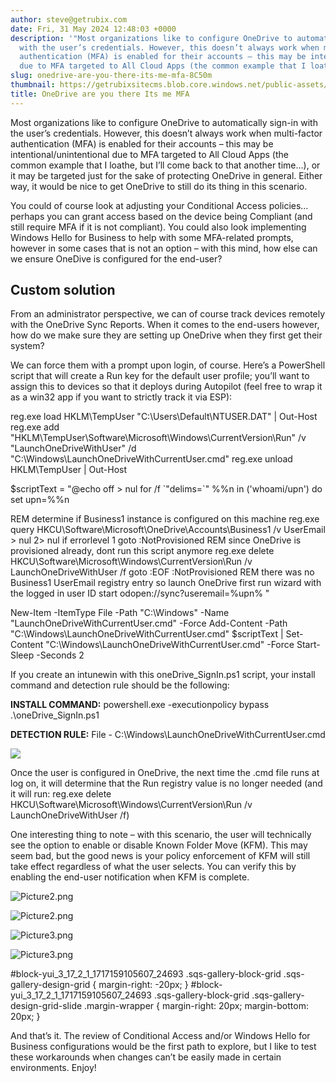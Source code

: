 ```yaml
---
author: steve@getrubix.com
date: Fri, 31 May 2024 12:48:03 +0000
description: '"Most organizations like to configure OneDrive to automatically sign-in
  with the user’s credentials. However, this doesn’t always work when multi-factor
  authentication (MFA) is enabled for their accounts – this may be intentional/unintentional
  due to MFA targeted to All Cloud Apps (the common example that I loathe, but I’ll"'
slug: onedrive-are-you-there-its-me-mfa-8C50m
thumbnail: https://getrubixsitecms.blob.core.windows.net/public-assets/content/v1/logo512.png
title: OneDrive are you there Its me MFA
---
```


Most organizations like to configure OneDrive to automatically sign-in with the user’s credentials. However, this doesn’t always work when multi-factor authentication (MFA) is enabled for their accounts – this may be intentional/unintentional due to MFA targeted to All Cloud Apps (the common example that I loathe, but I’ll come back to that another time…), or it may be targeted just for the sake of protecting OneDrive in general. Either way, it would be nice to get OneDrive to still do its thing in this scenario.

You could of course look at adjusting your Conditional Access policies… perhaps you can grant access based on the device being Compliant (and still require MFA if it is not compliant). You could also look implementing Windows Hello for Business to help with some MFA-related prompts, however in some cases that is not an option – with this mind, how else can we ensure OneDive is configured for the end-user?

Custom solution
---------------

From an administrator perspective, we can of course track devices remotely with the OneDrive Sync Reports. When it comes to the end-users however, how do we make sure they are setting up OneDrive when they first get their system?

We can force them with a prompt upon login, of course. Here’s a PowerShell script that will create a Run key for the default user profile; you’ll want to assign this to devices so that it deploys during Autopilot (feel free to wrap it as a win32 app if you want to strictly track it via ESP):

reg.exe load HKLM\\TempUser "C:\\Users\\Default\\NTUSER.DAT" | Out-Host
reg.exe add "HKLM\\TempUser\\Software\\Microsoft\\Windows\\CurrentVersion\\Run" /v "LaunchOneDriveWithUser" /d "C:\\Windows\\LaunchOneDriveWithCurrentUser.cmd"
reg.exe unload HKLM\\TempUser | Out-Host

$scriptText = "@echo off > nul
for /f \`"delims=\`" %%n in ('whoami/upn') do set upn=%%n

REM determine if Business1 instance is configured on this machine
reg.exe query HKCU\\Software\\Microsoft\\OneDrive\\Accounts\\Business1 /v UserEmail > nul 2> nul
if errorlevel 1 goto :NotProvisioned
REM since OneDrive is provisioned already, dont run this script anymore
reg.exe delete HKCU\\Software\\Microsoft\\Windows\\CurrentVersion\\Run /v LaunchOneDriveWithUser /f
goto :EOF
:NotProvisioned
REM there was no Business1 UserEmail registry entry so launch OneDrive first run wizard with the logged in user ID
start odopen://sync?useremail=%upn%
"

New-Item -ItemType File -Path "C:\\Windows" -Name "LaunchOneDriveWithCurrentUser.cmd" -Force
Add-Content -Path "C:\\Windows\\LaunchOneDriveWithCurrentUser.cmd" $scriptText | Set-Content "C:\\Windows\\LaunchOneDriveWithCurrentUser.cmd" -Force
Start-Sleep -Seconds 2

If you create an intunewin with this oneDrive\_SignIn.ps1 script, your install command and detection rule should be the following:  
  
**INSTALL COMMAND:** powershell.exe -executionpolicy bypass .\\oneDrive\_SignIn.ps1

**DETECTION RULE:** File - C:\\Windows\\LaunchOneDriveWithCurrentUser.cmd

![](https://getrubixsitecms.blob.core.windows.net/public-assets/content/v1/5dd365a31aa1fd743bc30b8e/af6bdf3f-260c-48ab-95e2-c1b8c5875ebb/Picture1.png)

Once the user is configured in OneDrive, the next time the .cmd file runs at log on, it will determine that the Run registry value is no longer needed (and it will run: reg.exe delete HKCU\\Software\\Microsoft\\Windows\\CurrentVersion\\Run /v LaunchOneDriveWithUser /f)

One interesting thing to note – with this scenario, the user will technically see the option to enable or disable Known Folder Move (KFM). This may seem bad, but the good news is your policy enforcement of KFM will still take effect regardless of what the user selects. You can verify this by enabling the end-user notification when KFM is complete.

![Picture2.png](https://getrubixsitecms.blob.core.windows.net/public-assets/content/v1/5dd365a31aa1fd743bc30b8e/1717159317000-A072JJB183RQTCXLLBAV/Picture2.png)

![Picture2.png](https://getrubixsitecms.blob.core.windows.net/public-assets/content/v1/5dd365a31aa1fd743bc30b8e/1717159317000-A072JJB183RQTCXLLBAV/Picture2.png)

![Picture3.png](https://getrubixsitecms.blob.core.windows.net/public-assets/content/v1/5dd365a31aa1fd743bc30b8e/1717159316979-JXN44OBN3FBKMSV3U5DV/Picture3.png)

![Picture3.png](https://getrubixsitecms.blob.core.windows.net/public-assets/content/v1/5dd365a31aa1fd743bc30b8e/1717159316979-JXN44OBN3FBKMSV3U5DV/Picture3.png)

#block-yui\_3\_17\_2\_1\_1717159105607\_24693 .sqs-gallery-block-grid .sqs-gallery-design-grid { margin-right: -20px; } #block-yui\_3\_17\_2\_1\_1717159105607\_24693 .sqs-gallery-block-grid .sqs-gallery-design-grid-slide .margin-wrapper { margin-right: 20px; margin-bottom: 20px; }

And that’s it. The review of Conditional Access and/or Windows Hello for Business configurations would be the first path to explore, but I like to test these workarounds when changes can’t be easily made in certain environments. Enjoy!